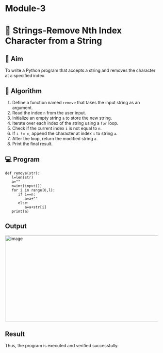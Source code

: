 # Module-3
# 🧹 Strings-Remove Nth Index Character from a String

## 🎯 Aim
To write a Python program that accepts a string and removes the character at a specified index.

## 🧠 Algorithm
1. Define a function named `remove` that takes the input string as an argument.
2. Read the index `n` from the user input.
3. Initialize an empty string `a` to store the new string.
4. Iterate over each index of the string using a `for` loop.
5. Check if the current index `i` is not equal to `n`.
6. If `i != n`, append the character at index `i` to string `a`.
7. After the loop, return the modified string `a`.
8. Print the final result.

## 💻 Program
~~~
def remove(str):
   l=len(str)
   a=""
   n=int(input())
   for i in range(0,l):
      if i==n:
         a=a+""
      else:
         a=a+str[i]
   print(a)
~~~
## Output
<img width="788" height="284" alt="image" src="https://github.com/user-attachments/assets/f4e7ed7d-06d9-4ffe-a804-10e26d3f3188" />

## Result
Thus, the program is executed and verified successfully.
